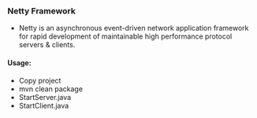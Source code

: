 ### Netty Framework
- Netty is an asynchronous event-driven network application framework for rapid development of maintainable high performance protocol servers & clients.


#### Usage:
- Copy project
- mvn clean package
- StartServer.java
- StartClient.java